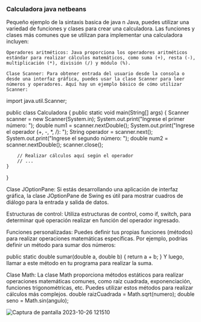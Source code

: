 ### Calculadora java netbeans
Pequeño ejemplo de la sintaxis basica de java 
n Java, puedes utilizar una variedad de funciones y clases para crear una calculadora. Las funciones y clases más comunes que se utilizan para implementar una calculadora incluyen:

    Operadores aritméticos: Java proporciona los operadores aritméticos estándar para realizar cálculos matemáticos, como suma (+), resta (-), multiplicación (*), división (/) y módulo (%).

    Clase Scanner: Para obtener entrada del usuario desde la consola o desde una interfaz gráfica, puedes usar la clase Scanner para leer números y operadores. Aquí hay un ejemplo básico de cómo utilizar Scanner:

import java.util.Scanner;

public class Calculadora {
    public static void main(String[] args) {
        Scanner scanner = new Scanner(System.in);
        System.out.print("Ingrese el primer número: ");
        double num1 = scanner.nextDouble();
        System.out.print("Ingrese el operador (+, -, *, /): ");
        String operador = scanner.next();
        System.out.print("Ingrese el segundo número: ");
        double num2 = scanner.nextDouble();
        scanner.close();
        
        // Realizar cálculos aquí según el operador
        // ...
    }
}


Clase JOptionPane: Si estás desarrollando una aplicación de interfaz gráfica, la clase JOptionPane de Swing es útil para mostrar cuadros de diálogo para la entrada y salida de datos.

Estructuras de control: Utiliza estructuras de control, como if, switch, para determinar qué operación realizar en función del operador ingresado.

Funciones personalizadas: Puedes definir tus propias funciones (métodos) para realizar operaciones matemáticas específicas. Por ejemplo, podrías definir un método para sumar dos números:

public static double sumar(double a, double b) {
    return a + b;
}
Y luego, llamar a este método en tu programa para realizar la suma.

Clase Math: La clase Math proporciona métodos estáticos para realizar operaciones matemáticas comunes, como raíz cuadrada, exponenciación, funciones trigonométricas, etc. Puedes utilizar estos métodos para realizar cálculos más complejos.
double raizCuadrada = Math.sqrt(numero);
double seno = Math.sin(angulo);


![Captura de pantalla 2023-10-26 121510](https://github.com/andresfelipeoq/calculadora-en-java-/assets/105876623/54469324-d11b-401e-9823-1deed2310b28)

